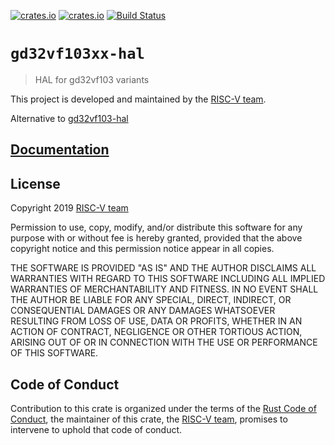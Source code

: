 [![crates.io](https://img.shields.io/crates/d/gd32vf103xx-hal.svg)](https://crates.io/crates/gd32vf103xx-hal)
[![crates.io](https://img.shields.io/crates/v/gd32vf103xx-hal.svg)](https://crates.io/crates/gd32vf103xx-hal)
[![Build Status](https://travis-ci.org/riscv-rust/gd32vf103xx-hal.svg?branch=master)](https://travis-ci.org/riscv-rust/gd32vf103xx-hal)

# `gd32vf103xx-hal`

> HAL for gd32vf103 variants 

This project is developed and maintained by the [RISC-V team][team].

Alternative to [gd32vf103-hal](https://github.com/luojia65/gd32vf103-hal)

## [Documentation](https://docs.rs/crate/gd32vf103xx-hal)

## License

Copyright 2019 [RISC-V team][team]

Permission to use, copy, modify, and/or distribute this software for any purpose
with or without fee is hereby granted, provided that the above copyright notice
and this permission notice appear in all copies.

THE SOFTWARE IS PROVIDED "AS IS" AND THE AUTHOR DISCLAIMS ALL WARRANTIES WITH
REGARD TO THIS SOFTWARE INCLUDING ALL IMPLIED WARRANTIES OF MERCHANTABILITY AND
FITNESS. IN NO EVENT SHALL THE AUTHOR BE LIABLE FOR ANY SPECIAL, DIRECT,
INDIRECT, OR CONSEQUENTIAL DAMAGES OR ANY DAMAGES WHATSOEVER RESULTING FROM LOSS
OF USE, DATA OR PROFITS, WHETHER IN AN ACTION OF CONTRACT, NEGLIGENCE OR OTHER
TORTIOUS ACTION, ARISING OUT OF OR IN CONNECTION WITH THE USE OR PERFORMANCE OF
THIS SOFTWARE.

## Code of Conduct

Contribution to this crate is organized under the terms of the [Rust Code of
Conduct][CoC], the maintainer of this crate, the [RISC-V team][team], promises
to intervene to uphold that code of conduct.

[CoC]: CODE_OF_CONDUCT.md
[team]: https://github.com/rust-embedded/wg#the-risc-v-team
